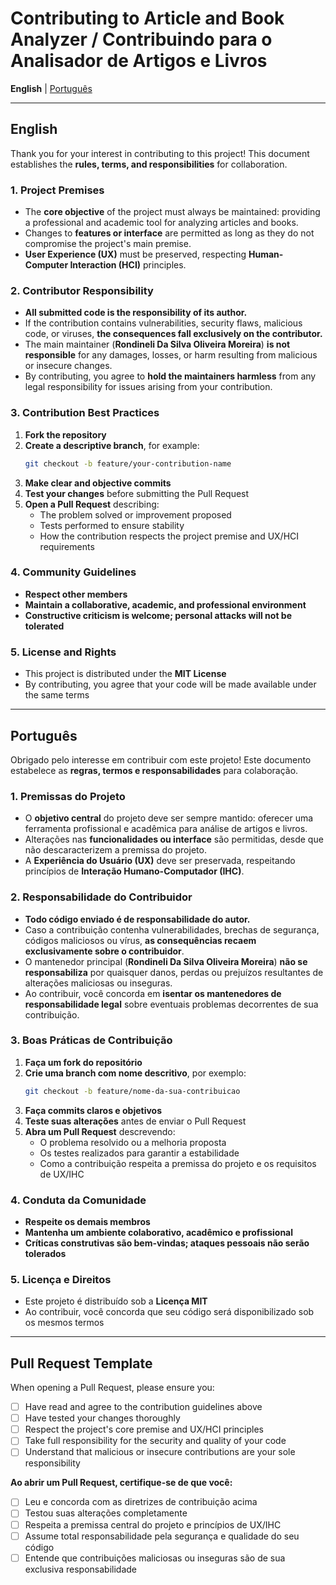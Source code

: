 # Contributing to Article and Book Analyzer / Contribuindo para o Analisador de Artigos e Livros

**English** | [Português](#português)

---

## English

Thank you for your interest in contributing to this project! This document establishes the **rules, terms, and responsibilities** for collaboration.

### 1. Project Premises

- The **core objective** of the project must always be maintained: providing a professional and academic tool for analyzing articles and books.
- Changes to **features or interface** are permitted as long as they do not compromise the project's main premise.
- **User Experience (UX)** must be preserved, respecting **Human-Computer Interaction (HCI)** principles.

### 2. Contributor Responsibility

- **All submitted code is the responsibility of its author.**
- If the contribution contains vulnerabilities, security flaws, malicious code, or viruses, **the consequences fall exclusively on the contributor.**
- The main maintainer (**Rondineli Da Silva Oliveira Moreira**) **is not responsible** for any damages, losses, or harm resulting from malicious or insecure changes.
- By contributing, you agree to **hold the maintainers harmless** from any legal responsibility for issues arising from your contribution.

### 3. Contribution Best Practices

1. **Fork the repository**
2. **Create a descriptive branch**, for example:
   ```bash
   git checkout -b feature/your-contribution-name
   ```
3. **Make clear and objective commits**
4. **Test your changes** before submitting the Pull Request
5. **Open a Pull Request** describing:
   - The problem solved or improvement proposed
   - Tests performed to ensure stability
   - How the contribution respects the project premise and UX/HCI requirements

### 4. Community Guidelines

- **Respect other members**
- **Maintain a collaborative, academic, and professional environment**
- **Constructive criticism is welcome; personal attacks will not be tolerated**

### 5. License and Rights

- This project is distributed under the **MIT License**
- By contributing, you agree that your code will be made available under the same terms

---

## Português

Obrigado pelo interesse em contribuir com este projeto! Este documento estabelece as **regras, termos e responsabilidades** para colaboração.

### 1. Premissas do Projeto

- O **objetivo central** do projeto deve ser sempre mantido: oferecer uma ferramenta profissional e acadêmica para análise de artigos e livros.
- Alterações nas **funcionalidades ou interface** são permitidas, desde que não descaracterizem a premissa do projeto.
- A **Experiência do Usuário (UX)** deve ser preservada, respeitando princípios de **Interação Humano-Computador (IHC)**.

### 2. Responsabilidade do Contribuidor

- **Todo código enviado é de responsabilidade do autor.**
- Caso a contribuição contenha vulnerabilidades, brechas de segurança, códigos maliciosos ou vírus, **as consequências recaem exclusivamente sobre o contribuidor**.
- O mantenedor principal (**Rondineli Da Silva Oliveira Moreira**) **não se responsabiliza** por quaisquer danos, perdas ou prejuízos resultantes de alterações maliciosas ou inseguras.
- Ao contribuir, você concorda em **isentar os mantenedores de responsabilidade legal** sobre eventuais problemas decorrentes de sua contribuição.

### 3. Boas Práticas de Contribuição

1. **Faça um fork do repositório**
2. **Crie uma branch com nome descritivo**, por exemplo:
   ```bash
   git checkout -b feature/nome-da-sua-contribuicao
   ```
3. **Faça commits claros e objetivos**
4. **Teste suas alterações** antes de enviar o Pull Request
5. **Abra um Pull Request** descrevendo:
   - O problema resolvido ou a melhoria proposta
   - Os testes realizados para garantir a estabilidade
   - Como a contribuição respeita a premissa do projeto e os requisitos de UX/IHC

### 4. Conduta da Comunidade

- **Respeite os demais membros**
- **Mantenha um ambiente colaborativo, acadêmico e profissional**
- **Críticas construtivas são bem-vindas; ataques pessoais não serão tolerados**

### 5. Licença e Direitos

- Este projeto é distribuído sob a **Licença MIT**
- Ao contribuir, você concorda que seu código será disponibilizado sob os mesmos termos

---

## Pull Request Template

When opening a Pull Request, please ensure you:

- [ ] Have read and agree to the contribution guidelines above
- [ ] Have tested your changes thoroughly
- [ ] Respect the project's core premise and UX/HCI principles
- [ ] Take full responsibility for the security and quality of your code
- [ ] Understand that malicious or insecure contributions are your sole responsibility

**Ao abrir um Pull Request, certifique-se de que você:**

- [ ] Leu e concorda com as diretrizes de contribuição acima
- [ ] Testou suas alterações completamente
- [ ] Respeita a premissa central do projeto e princípios de UX/IHC
- [ ] Assume total responsabilidade pela segurança e qualidade do seu código
- [ ] Entende que contribuições maliciosas ou inseguras são de sua exclusiva responsabilidade